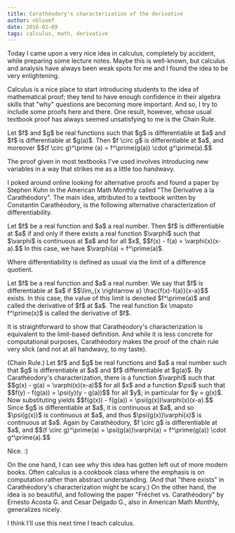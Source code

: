 ```yaml
---
title: Carathéodory's characterization of the derivative
author: nbloomf
date: 2016-02-09
tags: calculus, math, derivative
---
```


Today I came upon a very nice idea in calculus, completely by accident, while preparing some lecture notes. Maybe this is well-known, but calculus and analysis have always been weak spots for me and I found the idea to be very enlightening.

Calculus is a nice place to start introducing students to the idea of mathematical proof; they tend to have enough confidence in their algebra skills that "why" questions are becoming more important. And so, I try to include some proofs here and there. One result, however, whose usual textbook proof has always seemed unsatisfying to me is the Chain Rule.

<div class="result">
Let $f$ and $g$ be real functions such that $g$ is differentiable at $a$ and $f$ is differentiable at $g(a)$. Then $f \circ g$ is differentiable at $a$, and moreover $$(f \circ g)^\prime (a) = f^\prime(g(a)) \cdot g^\prime(a).$$
</div>

The proof given in most textbooks I've used involves introducing new variables in a way that strikes me as a little too handwavy.

I poked around online looking for alternative proofs and found a paper by Stephen Kuhn in the American Math Monthly called "The Derivative á la Carathéodory". The main idea, attributed to a textbook written by Constantin Carathéodory, is the following alternative characterization of differentiability.

<div class="result">
Let $f$ be a real function and $a$ a real number. Then $f$ is differentiable at $a$ if and only if there exists a real function $\varphi$ such that $\varphi$ is continuous at $a$ and for all $x$, $$f(x) - f(a) = \varphi(x)(x-a).$$ In this case, we have $\varphi(a) = f^\prime(a)$.
</div>

Where differentiability is defined as usual via the limit of a difference quotient.

<div class="result">
Let $f$ be a real function and $a$ a real number. We say that $f$ is differentiable at $a$ if $$\lim_{x \rightarrow a} \frac{f(x)-f(a)}{x-a}$$ exists. In this case, the value of this limit is denoted $f^\prime(a)$ and called the derivative of $f$ at $a$. The real function $x \mapsto f^\prime(x)$ is called the derivative of $f$.
</div>

It is straightforward to show that Carathéodory's characterization is equivalent to the limit-based definition. And while it is less concrete for computational purposes, Carathéodory makes the proof of the chain rule very slick (and not at all handwavy, to my taste).

<div class="result">
<div class="proof">
(Chain Rule.) Let $f$ and $g$ be real functions and $a$ a real number such that $g$ is differentiable at $a$ and $f$ differentiable at $g(a)$. By Carathéodory's characterization, there is a function $\varphi$ such that $$g(x) - g(a) = \varphi(x)(x-a)$$ for all $x$ and a function $\psi$ such that $$f(y) - f(g(a)) = \psi(y)(y - g(a))$$ for all $y$; in particular for $y = g(x)$. Now substituting yields $$f(g(x)) - f(g(a)) = \psi(g(x))\varphi(x)(x-a).$$ Since $g$ is differentiable at $a$, it is continuous at $a$, and so $\psi(g(x))$ is continuous at $a$, and thus $\psi(g(x))\varphi(x)$ is continuous at $a$. Again by Carathéodory, $f \circ g$ is differentiable at $a$, and $$(f \circ g)^\prime(a) = \psi(g(a))\varphi(a) = f^\prime(g(a)) \cdot g^\prime(a).$$
</div>
</div>

Nice. :)

On the one hand, I can see why this idea has gotten left out of more modern books. Often calculus is a cookbook class where the emphasis is on computation rather than abstract understanding. (And that "there exists" in Carathéodory's characterization might be scary.) On the other hand, the idea is so beautiful, and following the paper "Fréchet vs. Carathéodory" by Ernesto Acosta G. and Cesar Delgado G., also in American Math Monthly, generalizes nicely.

I think I'll use this next time I teach calculus.

